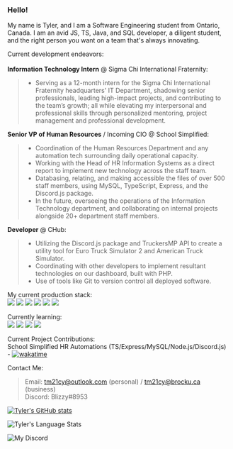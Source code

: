 ### Hello!
My name is Tyler, and I am a Software Engineering student from Ontario, Canada. I am an avid JS, TS, Java, and SQL developer, a diligent student, and the right person you want on a team that's always innovating.

Current development endeavors:<br><br>
**Information Technology Intern** @ Sigma Chi International Fraternity:
> - Serving as a 12-month intern for the Sigma Chi International Fraternity headquarters' IT Department, shadowing senior professionals, leading high-impact projects, and contributing to the team’s growth; all while elevating my interpersonal and professional skills through personalized mentoring, project management and professional development.

**Senior VP of Human Resources** / Incoming CIO @ School Simplified:
> - Coordination of the Human Resources Department and any automation tech surrounding daily operational capacity.<br>
> - Working with the Head of HR Information Systems as a direct report to implement new technology across the staff team.<br>
> - Databasing, relating, and making accessible the files of over 500 staff members, using MySQL, TypeScript, Express, and the Discord.js package.<br>
> - In the future, overseeing the operations of the Information Technology department, and collaborating on internal projects alongside 20+ department staff members.<br>

**Developer** @ CHub:
> - Utilizing the Discord.js package and TruckersMP API to create a utility tool for Euro Truck Simulator 2 and American Truck Simulator.<br>
> - Coordinating with other developers to implement resultant technologies on our dashboard, built with PHP.<br>
> - Use of tools like Git to version control all deployed software.<br>

My current production stack:<br>
<img src="https://shields.io/badge/TypeScript-3178C6?logo=TypeScript&logoColor=FFF&style=flat-square">
<img src="https://shields.io/badge/JavaScript-f7df1e?logo=Javascript&logoColor=000&style=flat-square">
<img src="https://shields.io/badge/MySQL-00758F?logo=mysql&logoColor=white&style=flat-square">
<img src="https://shields.io/badge/Express-black?logo=express&logoColor=white&style=flat-square">
<img src="https://shields.io/badge/HTML-white?logo=html5&logoColor=orange&style=flat-square">
<img src="https://shields.io/badge/CSS-blue?logo=css3&logoColor=white&style=flat-square"><br>

Currently learning:<br>
<img src="https://shields.io/badge/Assembly-grey?logo=webassembly&logoColor=white&style=flat-square">
<img src="https://shields.io/badge/Rust-brown?logo=rust&logoColor=white&style=flat-square">
<img src="https://shields.io/badge/C/C++-lightblue?logo=c&logoColor=black&style=flat-square">
<img src="https://shields.io/badge/Python-darkgreen?logo=python&logoColor=white&style=flat-square">



Current Project Contributions:<br>
School Simplified HR Automations (TS/Express/MySQL/Node.js/Discord.js) - [![wakatime](https://wakatime.com/badge/user/e6ebf991-1e27-45c7-b9ca-a751fdf5ae15/project/a5714a41-c122-4c8d-8393-04f7bf3e318e.svg)](https://wakatime.com/badge/user/e6ebf991-1e27-45c7-b9ca-a751fdf5ae15/project/a5714a41-c122-4c8d-8393-04f7bf3e318e)

Contact Me:
> Email: tm21cy@outlook.com (personal) / tm21cy@brocku.ca (business)<br>
> Discord: Blizzy#8953<br>

[![Tyler's GitHub stats](https://github-readme-stats.vercel.app/api?username=tm21cy)](https://github.com/tm21cy/github-readme-stats)

![Tyler's Language Stats](https://github-readme-stats.vercel.app/api/top-langs/?username=tm21cy)

![My Discord](https://discord-readme-badge.vercel.app/api?id=413462464022446084)
